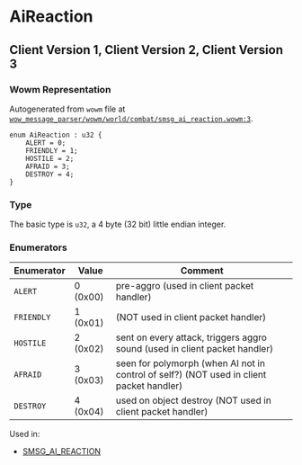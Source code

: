 # AiReaction

## Client Version 1, Client Version 2, Client Version 3

### Wowm Representation

Autogenerated from `wowm` file at [`wow_message_parser/wowm/world/combat/smsg_ai_reaction.wowm:3`](https://github.com/gtker/wow_messages/tree/main/wow_message_parser/wowm/world/combat/smsg_ai_reaction.wowm#L3).

```rust,ignore
enum AiReaction : u32 {
    ALERT = 0;
    FRIENDLY = 1;
    HOSTILE = 2;
    AFRAID = 3;
    DESTROY = 4;
}
```
### Type
The basic type is `u32`, a 4 byte (32 bit) little endian integer.
### Enumerators
| Enumerator | Value  | Comment |
| --------- | -------- | ------- |
| `ALERT` | 0 (0x00) | pre-aggro (used in client packet handler) |
| `FRIENDLY` | 1 (0x01) | (NOT used in client packet handler) |
| `HOSTILE` | 2 (0x02) | sent on every attack, triggers aggro sound (used in client packet handler) |
| `AFRAID` | 3 (0x03) | seen for polymorph (when AI not in control of self?) (NOT used in client packet handler) |
| `DESTROY` | 4 (0x04) | used on object destroy (NOT used in client packet handler) |

Used in:
* [SMSG_AI_REACTION](smsg_ai_reaction.md)

